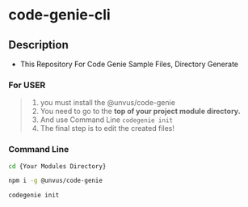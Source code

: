 # code-genie-cli

## Description
- This Repository For Code Genie Sample Files, Directory Generate

### For USER
>1. you must install the @unvus/code-genie
>2. You need to go to the <b>top of your project module directory.</b>
>3. And use Command Line ``codegenie init``
>4. The final step is to edit the created files!

### Command Line
```bash
cd {Your Modules Directory}

npm i -g @unvus/code-genie

codegenie init
```